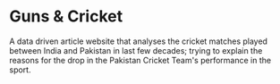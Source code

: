 # Guns & Cricket

A data driven article website that analyses the cricket matches played between India and Pakistan in last few decades; trying to explain the reasons for the drop in the Pakistan Cricket Team's performance in the sport. 
